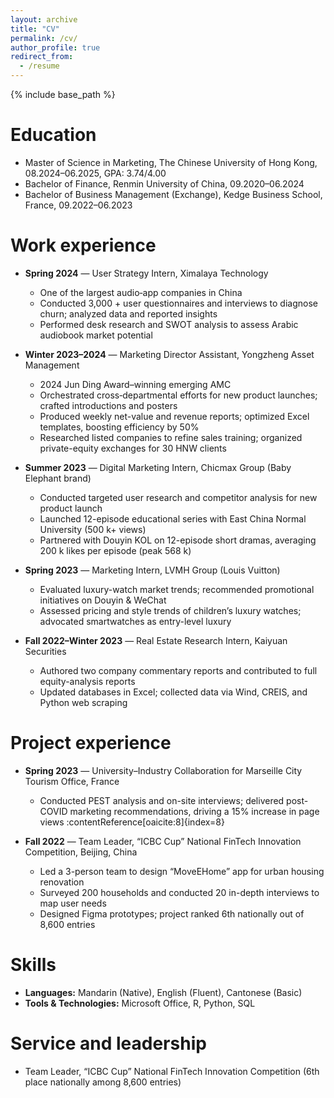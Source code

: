```yaml
---
layout: archive
title: "CV"
permalink: /cv/
author_profile: true
redirect_from:
  - /resume
---
```


{% include base_path %}

Education
======
* Master of Science in Marketing, The Chinese University of Hong Kong, 08.2024–06.2025, GPA: 3.74/4.00 
* Bachelor of Finance, Renmin University of China, 09.2020–06.2024  
* Bachelor of Business Management (Exchange), Kedge Business School, France, 09.2022–06.2023  

Work experience
======
* **Spring 2024** — User Strategy Intern, Ximalaya Technology  
  * One of the largest audio‐app companies in China  
  * Conducted 3,000 + user questionnaires and interviews to diagnose churn; analyzed data and reported insights  
  * Performed desk research and SWOT analysis to assess Arabic audiobook market potential 

* **Winter 2023–2024** — Marketing Director Assistant, Yongzheng Asset Management  
  * 2024 Jun Ding Award–winning emerging AMC  
  * Orchestrated cross‐departmental efforts for new product launches; crafted introductions and posters  
  * Produced weekly net-value and revenue reports; optimized Excel templates, boosting efficiency by 50%  
  * Researched listed companies to refine sales training; organized private-equity exchanges for 30 HNW clients 

* **Summer 2023** — Digital Marketing Intern, Chicmax Group (Baby Elephant brand)  
  * Conducted targeted user research and competitor analysis for new product launch  
  * Launched 12-episode educational series with East China Normal University (500 k+ views)  
  * Partnered with Douyin KOL on 12-episode short dramas, averaging 200 k likes per episode (peak 568 k) 

* **Spring 2023** — Marketing Intern, LVMH Group (Louis Vuitton)  
  * Evaluated luxury-watch market trends; recommended promotional initiatives on Douyin & WeChat  
  * Assessed pricing and style trends of children’s luxury watches; advocated smartwatches as entry-level luxury 

* **Fall 2022–Winter 2023** — Real Estate Research Intern, Kaiyuan Securities  
  * Authored two company commentary reports and contributed to full equity-analysis reports  
  * Updated databases in Excel; collected data via Wind, CREIS, and Python web scraping 

Project experience
======
* **Spring 2023** — University–Industry Collaboration for Marseille City Tourism Office, France  
  * Conducted PEST analysis and on-site interviews; delivered post-COVID marketing recommendations, driving a 15% increase in page views :contentReference[oaicite:8]{index=8}

* **Fall 2022** — Team Leader, “ICBC Cup” National FinTech Innovation Competition, Beijing, China  
  * Led a 3-person team to design “MoveEHome” app for urban housing renovation  
  * Surveyed 200 households and conducted 20 in-depth interviews to map user needs  
  * Designed Figma prototypes; project ranked 6th nationally out of 8,600 entries 

Skills
======
* **Languages:** Mandarin (Native), English (Fluent), Cantonese (Basic)  
* **Tools & Technologies:** Microsoft Office, R, Python, SQL 


Service and leadership
======
* Team Leader, “ICBC Cup” National FinTech Innovation Competition (6th place nationally among 8,600 entries) 
